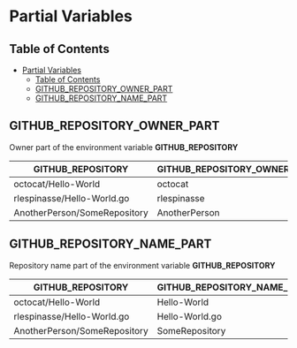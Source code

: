 # Partial Variables

## Table of Contents

- [Partial Variables](#partial-variables)
  - [Table of Contents](#table-of-contents)
  - [GITHUB_REPOSITORY_OWNER_PART](#github_repository_owner_part)
  - [GITHUB_REPOSITORY_NAME_PART](#github_repository_name_part)

## GITHUB_REPOSITORY_OWNER_PART

Owner part of the environment variable **GITHUB_REPOSITORY**

| GITHUB_REPOSITORY            | GITHUB_REPOSITORY_OWNER_PART |
| ---------------------------- | ---------------------------- |
| octocat/Hello-World          | octocat                      |
| rlespinasse/Hello-World.go   | rlespinasse                  |
| AnotherPerson/SomeRepository | AnotherPerson                |

## GITHUB_REPOSITORY_NAME_PART

Repository name part of the environment variable **GITHUB_REPOSITORY**

| GITHUB_REPOSITORY            | GITHUB_REPOSITORY_NAME_PART |
| ---------------------------- | --------------------------- |
| octocat/Hello-World          | Hello-World                 |
| rlespinasse/Hello-World.go   | Hello-World.go              |
| AnotherPerson/SomeRepository | SomeRepository              |
